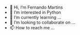 - 👋 Hi, I’m Fernando Martins
- 👀 I’m interested in Python
- 🌱 I’m currently learning ...
- 💞️ I’m looking to collaborate on ...
- 📫 How to reach me ...

<!---
fmartinsfotografias/fmartinsfotografias is a ✨ special ✨ repository because its `README.md` (this file) appears on your GitHub profile.
You can click the Preview link to take a look at your changes.
--->
